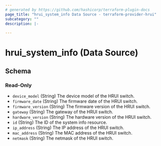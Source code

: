 ```yaml
---
# generated by https://github.com/hashicorp/terraform-plugin-docs
page_title: "hrui_system_info Data Source - terraform-provider-hrui"
subcategory: ""
description: |-
  
---
```


# hrui_system_info (Data Source)





<!-- schema generated by tfplugindocs -->
## Schema

### Read-Only

- `device_model` (String) The device model of the HRUI switch.
- `firmware_date` (String) The firmware date of the HRUI switch.
- `firmware_version` (String) The firmware version of the HRUI switch.
- `gateway` (String) The gateway of the HRUI switch.
- `hardware_version` (String) The hardware version of the HRUI switch.
- `id` (String) The ID of the system info resource.
- `ip_address` (String) The IP address of the HRUI switch.
- `mac_address` (String) The MAC address of the HRUI switch.
- `netmask` (String) The netmask of the HRUI switch.
